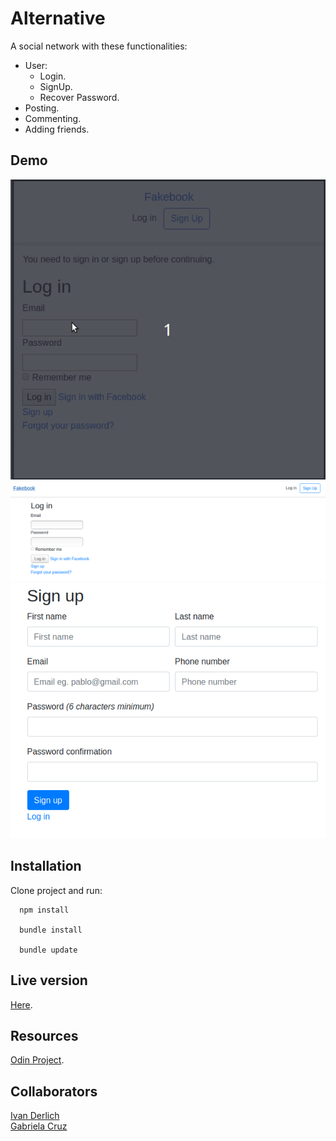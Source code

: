 # Alternative

A social network with these functionalities: 
  - User:
    - Login.
    - SignUp.
    - Recover Password.
   - Posting.
   - Commenting.
   - Adding friends.

## Demo

![](docs/usage.gif)
![](/docs/1.png)
![](/docs/2.png)

## Installation

  Clone project and run:

      npm install

      bundle install

      bundle update

## Live version

[Here](https://afternoon-wave-75260.herokuapp.com/).

## Resources

[Odin Project](https://www.theodinproject.com/courses/ruby-on-rails/lessons/final-project).

## Collaborators

[Ivan Derlich](https://github.com/IvanDerlich/) <br>
[Gabriela Cruz](https://github.com/ViriCruz/)
